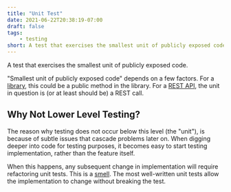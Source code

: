 ```yaml
---
title: "Unit Test"
date: 2021-06-22T20:38:19-07:00
draft: false
tags:
    - testing
short: A test that exercises the smallest unit of publicly exposed code.
---
```


A test that exercises the smallest unit of publicly exposed code. 

"Smallest unit of publicly exposed code" depends on a few factors. For a [library](/glossary/library), this could be a public method in the library. For a [REST API](/glossary/rest), the unit in question is (or at least should be) a REST call.

## Why Not Lower Level Testing?

The reason why testing does not occur below this level (the "unit"), is because of subtle issues that cascade problems later on. When digging deeper into code for testing purposes, it becomes easy to start testing implementation, rather than the feature itself.

When this happens, any subsequent change in implementation will require refactoring unit tests. This is a [smell](/glossary/smell). The most well-written unit tests allow the implementation to change without breaking the test.
